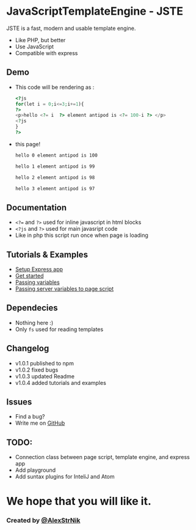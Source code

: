 # JavaScriptTemplateEngine - JSTE

JSTE is a fast, modern and usable template engine.

  - Like PHP, but better
  - Use JavaScript
  - Compatible with express


## Demo
- This code will be rendering as :
    ```php
    <?js
    for(let i = 0;i<=3;i+=1){
    ?>
    <p>hello <?= i  ?> element antipod is <?= 100-i ?> </p>
    <?js
    }
    ?>
    ```
- this page!
    ```bash
    hello 0 element antipod is 100
    
    hello 1 element antipod is 99
    
    hello 2 element antipod is 98
    
    hello 3 element antipod is 97
    ```

## Documentation
  - `<?=` and `?>` used for inline javascript in html blocks
  - `<?js` and `?>` used for main javasript code
  - Like in php this script run once when page is loading

## Tutorials & Examples
-  [Setup Express app](https://github.com/AlexStrNik/JSTE/blob/master/jste/examples/GetStarted.md)
-  [Get started](https://github.com/AlexStrNik/JSTE/blob/master/jste/examples/First.md)
-  [Passing variables](https://github.com/AlexStrNik/JSTE/blob/master/jste/examples/PassVar1.md)
-  [Passing server variables to page script](https://github.com/AlexStrNik/JSTE/blob/master/jste/examples/PassVar2.md)

## Dependecies
  - Nothing here :)
  - Only `fs` used for reading templates

## Changelog
-  v1.0.1 published to npm
-  v1.0.2 fixed bugs
-  v1.0.3 updated Readme
-  v1.0.4 added tutorials and examples

## Issues
- Find a bug?
- Write me on [GitHub](https://github.com/AlexStrNik/JSTE/issues)

## TODO:
- Connection class between page script, template engine, and express app
- Add playground
- Add suntax plugins for InteliJ and Atom

# We hope that you will like it. 
### Created by  [@AlexStrNik](https://telegram.me/alexstrnik)